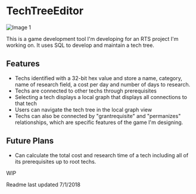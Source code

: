 
# TechTreeEditor

![Image 1](https://i.imgur.com/LuDejx7.png)

This is a game development tool I'm developing for an RTS project I'm working on. It uses SQL to develop and maintain a tech tree.

## Features

 - Techs identified with a 32-bit hex value and store a name, category, name of research field, a cost per day and number of days to research.
 - Techs are connected to other techs through prerequisites
 -  Selecting a tech displays a local graph that displays all connections to that tech
 - Users can navigate the tech tree in the local graph view
 - Techs can also be connected by "grantrequisite" and "permanizes" relationships, which are specific features of the game I'm designing.

## Future Plans

 - Can calculate the total cost and research time of a tech including all of its prerequisites up to root techs.


WIP

Readme last updated 7/1/2018